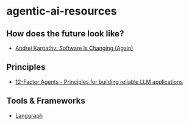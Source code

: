 # agentic-ai-resources

## How does the future look like?
- [Andrej Karpathy: Software Is Changing (Again)](https://www.youtube.com/watch?v=LCEmiRjPEtQ)

## Principles
- [12-Factor Agents - Principles for building reliable LLM applications](https://github.com/humanlayer/12-factor-agents)

## Tools & Frameworks
- [Langgraph](https://langchain-ai.github.io/langgraphjs/)


